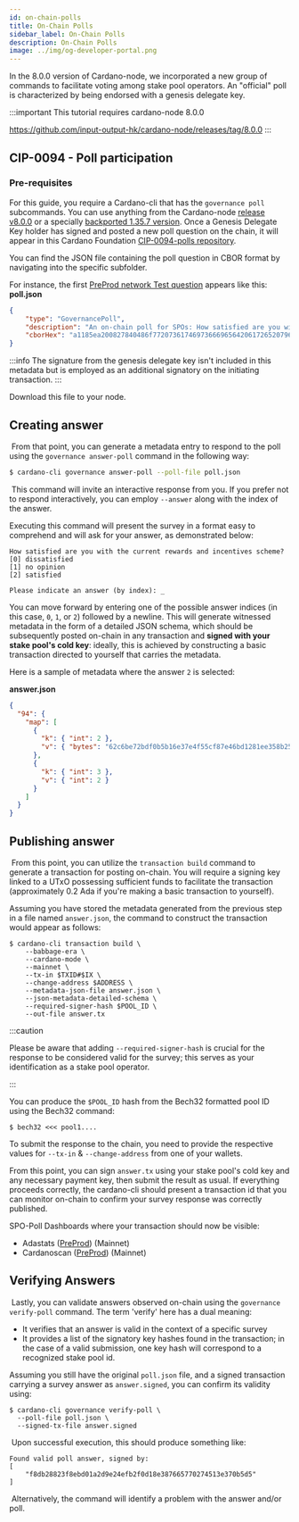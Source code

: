 ```yaml
---
id: on-chain-polls
title: On-Chain Polls
sidebar_label: On-Chain Polls
description: On-Chain Polls
image: ../img/og-developer-portal.png
---
```


In the 8.0.0 version of Cardano-node, we incorporated a new group of commands to facilitate voting among stake pool operators. An "official" poll is characterized by being endorsed with a genesis delegate key.

:::important
This tutorial requires cardano-node 8.0.0 

https://github.com/input-output-hk/cardano-node/releases/tag/8.0.0
:::

## CIP-0094 - Poll participation
### Pre-requisites
​For this guide, you require a Cardano-cli that has the `governance poll` subcommands. You can use anything from the Cardano-node [release v8.0.0](https://github.com/input-output-hk/cardano-node/releases) or a specially [backported 1.35.7 version](https://github.com/CardanoSolutions/cardano-node/releases/tag/1.35.7%2Bcip-0094). Once a Genesis Delegate Key holder has signed and posted a new poll question on the chain, it will appear in this Cardano Foundation [CIP-0094-polls repository](https://github.com/cardano-foundation/CIP-0094-polls).

You can find the JSON file containing the poll question in CBOR format by navigating into the specific subfolder.

For instance, the first [PreProd network Test question](https://github.com/cardano-foundation/CIP-0094-polls/tree/main/networks/preprod/d8c1b1d871a27d74fbddfa16d28ce38288411a75c5d3561bb74066bcd54689e2) appears like this:
**poll.json**

```json
{
    "type": "GovernancePoll",
    "description": "An on-chain poll for SPOs: How satisfied are you with the current rewards and incentives scheme?",
    "cborHex": "a1185ea200827840486f77207361746973666965642061726520796f752077697468207468652063757272656e74207265776172647320616e6420696e63656e74697665732073636568656d653f0183816c646973736174697366696564816a6e6f206f70696e696f6e8169736174697366696564"
}
```

:::info
The signature from the genesis delegate key isn't included in this metadata but is employed as an additional signatory on the initiating transaction.
:::

Download this file to your node.

## Creating answer
​
From that point, you can generate a metadata entry to respond to the poll using the `governance answer-poll` command in the following way:
​
```bash
$ cardano-cli governance answer-poll --poll-file poll.json
```
​
This command will invite an interactive response from you. If you prefer not to respond interactively, you can employ `--answer` along with the index of the answer.

Executing this command will present the survey in a format easy to comprehend and will ask for your answer, as demonstrated below:
​
```
How satisfied are you with the current rewards and incentives scheme?
[0] dissatisfied
[1] no opinion
[2] satisfied
​
Please indicate an answer (by index): _
```

You can move forward by entering one of the possible answer indices (in this case, `0`, `1`, or `2`) followed by a newline. This will generate witnessed metadata in the form of a detailed JSON schema, which should be subsequently posted on-chain in any transaction and **signed with your stake pool's cold key**: ideally, this is achieved by constructing a basic transaction directed to yourself that carries the metadata.

Here is a sample of metadata where the answer `2` is selected:

**answer.json**

```json
{
  "94": {
    "map": [
      {
        "k": { "int": 2 },
        "v": { "bytes": "62c6be72bdf0b5b16e37e4f55cf87e46bd1281ee358b25b8006358bf25e71798" }
      },
      {
        "k": { "int": 3 },
        "v": { "int": 2 }
      }
    ]
  }
}
```
## Publishing answer
​
From this point, you can utilize the `transaction build` command to generate a transaction for posting on-chain. You will require a signing key linked to a UTxO possessing sufficient funds to facilitate the transaction (approximately 0.2 Ada if you're making a basic transaction to yourself).

Assuming you have stored the metadata generated from the previous step in a file named `answer.json`, the command to construct the transaction would appear as follows:

```
$ cardano-cli transaction build \
    --babbage-era \
    --cardano-mode \
    --mainnet \
    --tx-in $TXID#$IX \
    --change-address $ADDRESS \
    --metadata-json-file answer.json \
    --json-metadata-detailed-schema \
    --required-signer-hash $POOL_ID \
    --out-file answer.tx
```

:::caution

Please be aware that adding `--required-signer-hash` is crucial for the response to be considered valid for the survey; this serves as your identification as a stake pool operator.

:::

You can produce the `$POOL_ID` hash from the Bech32 formatted pool ID using the Bech32 command:
​
```
$ bech32 <<< pool1....
```

To submit the response to the chain, you need to provide the respective values for `--tx-in` & `--change-address` from one of your wallets.

From this point, you can sign `answer.tx` using your stake pool's cold key and any necessary payment key, then submit the result as usual. If everything proceeds correctly, the cardano-cli should present a transaction id that you can monitor on-chain to confirm your survey response was correctly published.

SPO-Poll Dashboards where your transaction should now be visible:

- Adastats ([PreProd](https://adastat.net/polls/62c6be72bdf0b5b16e37e4f55cf87e46bd1281ee358b25b8006358bf25e71798)) (Mainnet)
- Cardanoscan ([PreProd](https://preprod.cardanoscan.io/spo-polls/))  (Mainnet)
​
## Verifying Answers
​
Lastly, you can validate answers observed on-chain using the `governance verify-poll` command. The term 'verify' here has a dual meaning:

- It verifies that an answer is valid in the context of a specific survey
- It provides a list of the signatory key hashes found in the transaction; in the case of a valid submission, one key hash will correspond to a recognized stake pool id.

Assuming you still have the original `poll.json` file, and a signed transaction carrying a survey answer as `answer.signed`, you can confirm its validity using:
​
```
$ cardano-cli governance verify-poll \
  --poll-file poll.json \
  --signed-tx-file answer.signed
```
​
Upon successful execution, this should produce something like:
​
```
Found valid poll answer, signed by:
[
    "f8db28823f8ebd01a2d9e24efb2f0d18e387665770274513e370b5d5"
]
```
​
Alternatively, the command will identify a problem with the answer and/or poll.